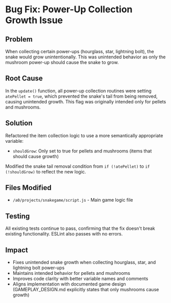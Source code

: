 # Bug Fix: Power-Up Collection Growth Issue

## Problem

When collecting certain power-ups (hourglass, star, lightning bolt), the snake would grow unintentionally.
This was unintended behavior as only the mushroom power-up should cause the snake to grow.

## Root Cause

In the `update()` function, all power-up collection routines were setting `atePellet = true`, which prevented
the snake's tail from being removed, causing unintended growth. This flag was originally intended only for
pellets and mushrooms.

## Solution

Refactored the item collection logic to use a more semantically appropriate variable:

- `shouldGrow`: Only set to true for pellets and mushrooms (items that should cause growth)

Modified the snake tail removal condition from `if (!atePellet)` to `if (!shouldGrow)` to reflect the new logic.

## Files Modified

- `/a0/projects/snakegame/script.js` - Main game logic file

## Testing

All existing tests continue to pass, confirming that the fix doesn't break existing functionality.
ESLint also passes with no errors.

## Impact

- Fixes unintended snake growth when collecting hourglass, star, and lightning bolt power-ups
- Maintains intended behavior for pellets and mushrooms
- Improves code clarity with better variable names and comments
- Aligns implementation with documented game design (GAMEPLAY_DESIGN.md explicitly states
  that only mushrooms cause growth)
